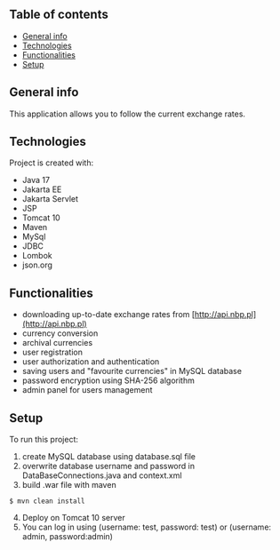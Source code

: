 ## Table of contents
* [General info](#general-info)
* [Technologies](#technologies)
* [Functionalities](#Functionalities)
* [Setup](#setup)

## General info
This application allows you to follow the current exchange rates.
	
## Technologies
Project is created with:
* Java 17
* Jakarta EE
* Jakarta Servlet
* JSP
* Tomcat 10
* Maven 
* MySql
* JDBC
* Lombok
* json.org

## Functionalities
* downloading up-to-date exchange rates from [http://api.nbp.pl](http://api.nbp.pl)
* currency conversion
* archival currencies
* user registration
* user authorization and authentication
* saving users and "favourite currencies" in MySQL database
* password encryption using SHA-256 algorithm
* admin panel for users management
	
## Setup
To run this project:
1. create MySQL database using database.sql file
2. overwrite database username and password in DataBaseConnections.java and context.xml
3. build .war file with maven
```
$ mvn clean install
```
4. Deploy on Tomcat 10 server
5. You can log in using (username: test, password: test) or (username: admin, password:admin)
